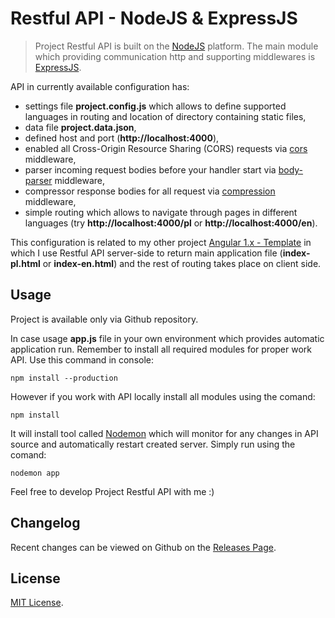 # Restful API - NodeJS & ExpressJS

> Project Restful API is built on the <a href="https://nodejs.org/en/" target="_blank" rel="help">NodeJS</a> platform. The main module which providing communication http and supporting middlewares is <a href="https://expressjs.com/" target="_blank" rel="help">ExpressJS</a>.

API in currently available configuration has:
- settings file **project.config.js** which allows to define supported languages in routing and location of directory containing static files,
- data file **project.data.json**,
- defined host and port (**http://localhost:4000**),
- enabled all Cross-Origin Resource Sharing (CORS) requests via <a href="https://github.com/expressjs/cors#cors" target="_blank" rel="help">cors</a> middleware,
- parser incoming request bodies before your handler start via <a href="https://github.com/expressjs/body-parser#body-parser" target="_blank" rel="help">body-parser</a> middleware,
- compressor response bodies for all request via <a href="https://github.com/expressjs/compression#compression" target="_blank" rel="help">compression</a> middleware,
- simple routing which allows to navigate through pages in different languages (try **http://localhost:4000/pl** or **http://localhost:4000/en**).

This configuration is related to my other project <a href="https://github.com/mateuszarchicinski/Angular1.x-Template" target="_blank" rel="help">Angular 1.x - Template</a> in which I use Restful API server-side to return main application file (**index-pl.html** or **index-en.html**) and the rest of routing takes place on client side.

## Usage
Project is available only via Github repository.

In case usage **app.js** file in your own environment which provides automatic application run. Remember to install all required modules for proper work API. Use this command in console:
```
npm install --production
```

However if you work with API locally install all modules using the comand:
```
npm install
```

It will install tool called <a href="https://nodemon.io/" target="_blank" rel="help">Nodemon</a> which will monitor for any changes in API source and automatically restart created server. Simply run using the comand:
```
nodemon app
```

Feel free to develop Project Restful API with me :)

## Changelog
Recent changes can be viewed on Github on the <a href="https://github.com/mateuszarchicinski/Restful-API--NodeJS-ExpressJS/releases" target="_blank" rel="help">Releases Page</a>.

## License
<a href="https://github.com/mateuszarchicinski/Restful-API--NodeJS-ExpressJS/blob/master/LICENSE" target="_blank" rel="help">MIT License</a>.